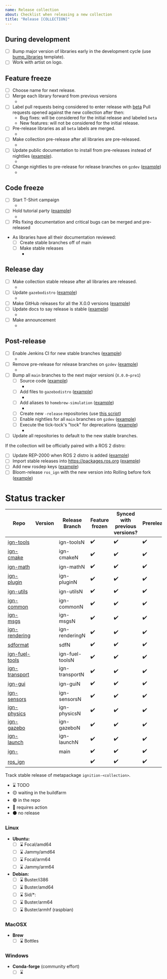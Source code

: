```yaml
---
name: Release collection
about: Checklist when releasing a new collection
title: "Release [COLLECTION]"
---
```


<!--

Use this template to keep track of everything that needs to be done to
release a new collection.

When opening PRs, add a link back to this issue for easier tracking.

-->

## During development

- [ ] Bump major version of libraries early in the development cycle (use [bump_libraries](bump_libraries.md) template).
- [ ] Work with artist on logo.

## Feature freeze

- [ ] Choose name for next release.
- [ ] Merge each library forward from previous versions
    * <!-- LINK PRS HERE -->
- [ ] Label pull requests being considered to enter release with [beta](https://github.com/search?q=org%3Aignitionrobotics+label%3Abeta&state=open)
    Pull requests opened against the new collection after then:
    - Bug fixes: will be considered for the initial release and labeled `beta`
    - New features: will not be considered for the initial release.
- [ ] Pre-release libraries as all `beta` labels are merged.
    * <!-- LINK PRS HERE -->
- [ ] Make collection pre-release after all libraries are pre-released.
    * <!-- LINK PR HERE -->
- [ ] Update public documentation to install from pre-releases instead of nightlies ([example](https://github.com/ignitionrobotics/docs/pull/196/files#diff-ebeee4adce7cb444f663b59020fb9f43f6f9adf36f63657b8afdeeea7a8530d1)).
    * <!-- LINK PR HERE -->
- [ ] Change nightlies to pre-release for release branches on `gzdev` ([example](https://github.com/gazebo-tooling/gzdev/pull/35))
    * <!-- LINK PR HERE -->

## Code freeze

- [ ] Start T-Shirt campaign
    * <!-- LINK POST HERE -->
- [ ] Hold tutorial party ([example](https://community.gazebosim.org/t/ignition-edifice-tutorial-party-support-open-source-and-get-t-shirts/866))
    * <!-- LINK POST HERE -->
- [ ] PRs fixing documentation and critical bugs can be merged and pre-released
- As libraries have all their documentation reviewed:
    - [ ] Create stable branches off of main
    - [ ] Make stable releases
        * <!-- LINK PRs HERE -->

## Release day

- [ ] Make collection stable release after all libraries are released.
    * <!-- LINK PR HERE -->
- [ ] Update `gazebodistro` ([example](https://github.com/gazebo-tooling/gazebodistro/pull/31))
    * <!-- LINK PR HERE -->
- [ ] Make GitHub releases for all the X.0.0 versions ([example](https://github.com/ignitionrobotics/ign-transport/releases/tag/ignition-transport9_9.0.0))
- [ ] Update docs to say release is stable ([example](https://github.com/ignitionrobotics/docs/pull/171))
    * <!-- LINK PR HERE -->
- [ ] Make announcement
    * <!-- LINK POST HERE -->

## Post-release

- [ ] Enable Jenkins CI for new stable branches ([example](https://github.com/gazebo-tooling/release-tools/pull/299))
    * <!-- LINK PR HERE -->
- [ ] Remove pre-release for release branches on `gzdev` ([example](https://github.com/gazebo-tooling/gzdev/pull/36))
    * <!-- LINK PR HERE -->
- [ ] Bump all `main` branches to the next major versioni (`X.0.0~pre1`)
    - [ ] Source code ([example](https://github.com/ignitionrobotics/ign-common/pull/193))
        * <!-- LINK PRs HERE -->
    - [ ] Add files to `gazebodistro` ([example](https://github.com/gazebo-tooling/gazebodistro/pull/12))
        * <!-- LINK PR HERE -->
    - [ ] Add aliases to `homebrew-simulation` ([example](https://github.com/osrf/homebrew-simulation/commit/1f8602af6f52e06e0542eebfbdbe97f5f6cf950c))
        * <!-- LINK PR HERE -->
    - [ ] Create new `-release` repositories (use [this script](https://github.com/gazebo-tooling/release-tools/blob/master/release-repo-scripts/new_ignition_release_repos.bash))
    - [ ] Enable nightlies for all `main` branches on `gzdev` ([example](https://github.com/gazebo-tooling/gzdev/pull/50))
    - [ ] Execute the tick-tock's "tock" for deprecations ([example](https://github.com/ignitionrobotics/ign-gazebo/pull/875))
        * <!-- LINK PRs HERE -->
- [ ] Update all repositories to default to the new stable branches.

If the collection will be officially paired with a ROS 2 distro:

- [ ] Update REP-2000 when ROS 2 distro is added ([example](https://github.com/ros-infrastructure/rep/pull/291))
- [ ] Import stable releases into https://packages.ros.org ([example](https://github.com/ros-infrastructure/reprepro-updater/pull/109))
- [ ] Add new rosdep keys ([example](https://github.com/ros/rosdistro/pull/29176))
- [ ] Bloom-release `ros_ign` with the new version into Rolling before fork ([example](https://github.com/ros/rosdistro/pull/29192))

# Status tracker

Repo | Version | Release Branch | Feature frozen | Synced with previous versions? | Prerelease? | Code Frozen | Stable release? | Open PRs | Pending dep release
-- | -- | -- | -- | -- | -- | -- | -- | -- | --
[ign-tools](https://github.com/ignitionrobotics/ign-tools)           |  | ign-toolsN | ✔️ | ✔️  | ✔️ | ✔️ | ✔️ | [PRs](https://github.com/ignitionrobotics/ign-tools/pulls/?q=is%3Apr+is%3Aopen+label%3A%22beta%22) |
[ign-cmake](https://github.com/ignitionrobotics/ign-cmake)           |  | ign-cmakeN | ✔️ | ✔️  | ✔️ | ✔️ | ✔️ | [PRs](https://github.com/ignitionrobotics/ign-cmake/pulls/?q=is%3Apr+is%3Aopen+label%3A%22beta%22) |
[ign-math](https://github.com/ignitionrobotics/ign-math)             |  | ign-mathN | ✔️ | ✔️  | ✔️ | ✔️ | ✔️ | [PRs](https://github.com/ignitionrobotics/ign-math/pulls/?q=is%3Apr+is%3Aopen+label%3A%22beta%22) |
[ign-plugin](https://github.com/ignitionrobotics/ign-plugin)         |  | ign-pluginN | ✔️ | ✔️  | ✔️ | ✔️ | ✔️ | [PRs](https://github.com/ignitionrobotics/ign-plugin/pulls/?q=is%3Apr+is%3Aopen+label%3A%22beta%22) |
[ign-utils](https://github.com/ignitionrobotics/ign-utils)           |  | ign-utilsN | ✔️ | ✔️  | ✔️ | ✔️ | ✔️ | [PRs](https://github.com/ignitionrobotics/ign-utils/pulls/?q=is%3Apr+is%3Aopen+label%3A%22beta%22) |
[ign-common](https://github.com/ignitionrobotics/ign-common)         |  | ign-commonN | ✔️ | ✔️  | ✔️ | ✔️ | ✔️ | [PRs](https://github.com/ignitionrobotics/ign-common/pulls/?q=is%3Apr+is%3Aopen+label%3A%22beta%22) |
[ign-msgs](https://github.com/ignitionrobotics/ign-msgs)             |  | ign-msgsN | ✔️ | ✔️ | ✔️ | ✔️ | ✔️ | [PRs](https://github.com/ignitionrobotics/ign-msgs/pulls/?q=is%3Apr+is%3Aopen+label%3A%22beta%22) |
[ign-rendering](https://github.com/ignitionrobotics/ign-rendering)   |  | ign-renderingN | ✔️ | ✔️ | ✔️ | ✔️ | ✔️ | [PRs](https://github.com/ignitionrobotics/ign-rendering/pulls/?q=is%3Apr+is%3Aopen+label%3A%22beta%22) |
[sdformat](https://github.com/ignitionrobotics/sdformat)             |  | sdfN | ✔️ | ✔️  | ✔️ | ✔️ | ✔️ | [PRs](https://github.com/ignitionrobotics/sdformat/pulls/?q=is%3Apr+is%3Aopen+label%3A%22beta%22) |
[ign-fuel-tools](https://github.com/ignitionrobotics/ign-fuel-tools) |  | ign-fuel-toolsN | ✔️ | ✔️ | ✔️ | ✔️ | ✔️ | [PRs](https://github.com/ignitionrobotics/ign-fuel-tools/pulls/?q=is%3Apr+is%3Aopen+label%3A%22beta%22) |
[ign-transport](https://github.com/ignitionrobotics/ign-transport)   |  | ign-transportN | ✔️ | ✔️ | ✔️ | ✔️ | ✔️ | [PRs](https://github.com/ignitionrobotics/ign-transport/pulls/?q=is%3Apr+is%3Aopen+label%3A%22beta%22) |
[ign-gui](https://github.com/ignitionrobotics/ign-gui)               |  | ign-guiN | ✔️ | ✔️  | ✔️ | ✔️ | ✔️ | [PRs](https://github.com/ignitionrobotics/ign-gui/pulls/?q=is%3Apr+is%3Aopen+label%3A%22beta%22) |
[ign-sensors](https://github.com/ignitionrobotics/ign-sensors)       |  | ign-sensorsN | ✔️ | ✔️ | ✔️ | ✔️ | ✔️ | [PRs](https://github.com/ignitionrobotics/ign-sensors/pulls/?q=is%3Apr+is%3Aopen+label%3A%22beta%22) |
[ign-physics](https://github.com/ignitionrobotics/ign-physics)       |  | ign-physicsN | ✔️ | ✔️ | ✔️ | ✔️ | ✔️ | [PRs](https://github.com/ignitionrobotics/ign-physics/pulls/?q=is%3Apr+is%3Aopen+label%3A%22beta%22) |
[ign-gazebo](https://github.com/ignitionrobotics/ign-gazebo)         |  | ign-gazeboN | ✔️ | ✔️ | ✔️ | ✔️ | ✔️ | [PRs](https://github.com/ignitionrobotics/ign-gazebo/pulls/?q=is%3Apr+is%3Aopen+label%3A%22beta%22) |
[ign-launch](https://github.com/ignitionrobotics/ign-launch)         |  | ign-launchN | ✔️ | ✔️ | ✔️ | ✔️ | ✔️ | [PRs](https://github.com/ignitionrobotics/ign-launch/pulls/?q=is%3Apr+is%3Aopen+label%3A%22beta%22) |
[ign-<collection>](https://github.com/ignitionrobotics/ign-<cok>)    |  | main | ✔️ | ✔️  | ✔️ | ✔️ | ✔️ | [PRs](https://github.com/ignitionrobotics/ign-<collection>/pulls/?q=is%3Apr+is%3Aopen+label%3A%22beta%22) |
[ros_ign](https://github.com/ignitionrobotics/ros_ign)               |  | <distros> | ✔️ | ✔️ | ✔️ |  |  | [PRs](https://github.com/ignitionrobotics/ros_ign/pulls/?q=is%3Apr+is%3Aopen+label%3A%22beta%22) |

Track stable release of metapackage `ignition-<collection>`.

* :hourglass: TODO
* :yellow_circle: waiting in the buildfarm
* :green_circle: in the repo
* :red_circle: requires action
* :black_circle: no release

### Linux

 * **Ubuntu:**
   - [ ] :hourglass: Focal/amd64
   - [ ] :hourglass: Jammy/amd64
   - [ ] :hourglass: Focal/arm64
   - [ ] :hourglass: Jammy/arm64

 * **Debian:**
   - [ ] :hourglass: Buster/i386
   - [ ] :hourglass: Buster/amd64
   - [ ] :hourglass: Sid/\*:
   - [ ] :hourglass: Buster/arm64
   - [ ] :hourglass: Buster/armhf (raspbian)

### MacOSX

* **Brew**
  - [ ] :hourglass: Bottles

### Windows

* **Conda-forge** (community effort)
  - [ ] :hourglass:
